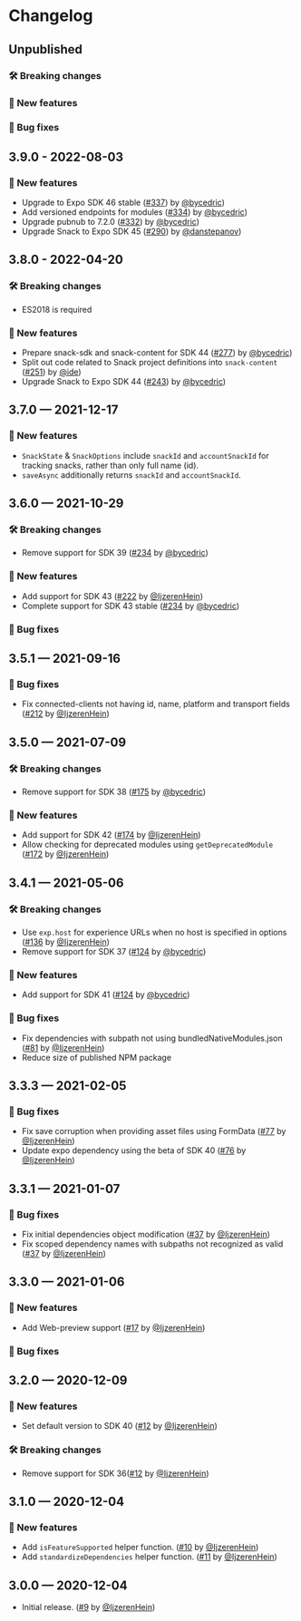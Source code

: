 # Changelog

## Unpublished

### 🛠 Breaking changes

### 🎉 New features

### 🐛 Bug fixes

## 3.9.0 - 2022-08-03

### 🎉 New features

- Upgrade to Expo SDK 46 stable ([#337](https://github.com/expo/snack/pull/337)) by [@bycedric](https://github.com/byCedric))
- Add versioned endpoints for modules ([#334](https://github.com/expo/snack/pull/334)) by [@bycedric](https://github.com/byCedric))
- Upgrade pubnub to 7.2.0 ([#332](https://github.com/expo/snack/pull/332)) by [@bycedric](https://github.com/byCedric))
- Upgrade Snack to Expo SDK 45 ([#290](https://github.com/expo/snack/pull/290)) by [@danstepanov](https://github.com/danstepanov))

## 3.8.0 - 2022-04-20

### 🛠 Breaking changes

- ES2018 is required

### 🎉 New features

- Prepare snack-sdk and snack-content for SDK 44 ([#277](https://github.com/expo/snack/pull/277)) by [@bycedric](https://github.com/byCedric))
- Split out code related to Snack project definitions into `snack-content` ([#251](https://github.com/expo/snack/pull/251)) by [@ide](https://github.com/ide))
- Upgrade Snack to Expo SDK 44 ([#243](https://github.com/expo/snack/pull/243)) by [@bycedric](https://github.com/byCedric))

## 3.7.0 — 2021-12-17

### 🎉 New features

- `SnackState` & `SnackOptions` include `snackId` and `accountSnackId` for tracking snacks, rather than only full name (id).
- `saveAsync` additionally returns `snackId` and `accountSnackId`. 

## 3.6.0 — 2021-10-29

### 🛠 Breaking changes

- Remove support for SDK 39 ([#234](https://github.com/expo/snack/pull/234) by [@bycedric](https://github.com/byCedric))

### 🎉 New features

- Add support for SDK 43 ([#222](https://github.com/expo/snack/pull/222) by [@IjzerenHein](https://github.com/IjzerenHein))
- Complete support for SDK 43 stable ([#234](https://github.com/expo/snack/pull/234) by [@bycedric](https://github.com/byCedric))

### 🐛 Bug fixes

## 3.5.1 — 2021-09-16

### 🐛 Bug fixes

- Fix connected-clients not having id, name, platform and transport fields ([#212](https://github.com/expo/snack/pull/212) by [@IjzerenHein](https://github.com/IjzerenHein))

## 3.5.0 — 2021-07-09

### 🛠 Breaking changes

- Remove support for SDK 38 ([#175](https://github.com/expo/snack/pull/175) by [@bycedric](https://github.com/bycedric))

### 🎉 New features

- Add support for SDK 42 ([#174](https://github.com/expo/snack/pull/174) by [@IjzerenHein](https://github.com/IjzerenHein))
- Allow checking for deprecated modules using `getDeprecatedModule` ([#172](https://github.com/expo/snack/pull/172) by [@IjzerenHein](https://github.com/IjzerenHein))

## 3.4.1 — 2021-05-06

### 🛠 Breaking changes

- Use `exp.host` for experience URLs when no host is specified in options ([#136](https://github.com/expo/snack/pull/136) by [@IjzerenHein](https://github.com/IjzerenHein))
- Remove support for SDK 37 ([#124](https://github.com/expo/snack/pull/124) by [@bycedric](https://github.com/bycedric))

### 🎉 New features

- Add support for SDK 41 ([#124](https://github.com/expo/snack/pull/121) by [@bycedric](https://github.com/bycedric))

### 🐛 Bug fixes

- Fix dependencies with subpath not using bundledNativeModules.json ([#81](https://github.com/expo/snack/pull/81) by [@IjzerenHein](https://github.com/IjzerenHein))
- Reduce size of published NPM package

## 3.3.3 — 2021-02-05

### 🐛 Bug fixes

- Fix save corruption when providing asset files using FormData ([#77](https://github.com/expo/snack/pull/77) by [@IjzerenHein](https://github.com/IjzerenHein))
- Update expo dependency using the beta of SDK 40 ([#76](https://github.com/expo/snack/pull/76) by [@IjzerenHein](https://github.com/IjzerenHein))

## 3.3.1 — 2021-01-07

### 🐛 Bug fixes

- Fix initial dependencies object modification ([#37](https://github.com/expo/snack/pull/37) by [@IjzerenHein](https://github.com/IjzerenHein))
- Fix scoped dependency names with subpaths not recognized as valid ([#37](https://github.com/expo/snack/pull/37) by [@IjzerenHein](https://github.com/IjzerenHein))

## 3.3.0 — 2021-01-06

### 🎉 New features

- Add Web-preview support ([#17](https://github.com/expo/snack/pull/17) by [@IjzerenHein](https://github.com/IjzerenHein))

### 🐛 Bug fixes

## 3.2.0 — 2020-12-09

### 🎉 New features

- Set default version to SDK 40 ([#12](https://github.com/expo/snack/pull/12) by [@IjzerenHein](https://github.com/IjzerenHein))

### 🛠 Breaking changes

- Remove support for SDK 36([#12](https://github.com/expo/snack/pull/12) by [@IjzerenHein](https://github.com/IjzerenHein))

## 3.1.0 — 2020-12-04

### 🎉 New features

- Add `isFeatureSupported` helper function. ([#10](https://github.com/expo/snack/pull/10) by [@IjzerenHein](https://github.com/IjzerenHein))
- Add `standardizeDependencies` helper function. ([#11](https://github.com/expo/snack/pull/11) by [@IjzerenHein](https://github.com/IjzerenHein))

## 3.0.0 — 2020-12-04

- Initial release. ([#9](https://github.com/expo/snack/pull/9) by [@IjzerenHein](https://github.com/IjzerenHein))
